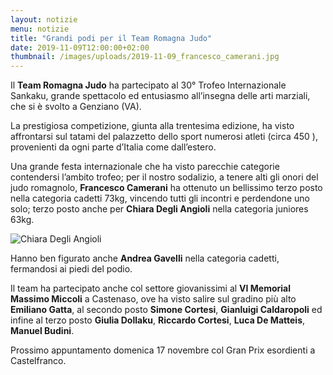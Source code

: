 ```yaml
---
layout: notizie
menu: notizie
title: "Grandi podi per il Team Romagna Judo"
date: 2019-11-09T12:00:00+02:00
thumbnail: /images/uploads/2019-11-09_francesco_camerani.jpg
---
```


Il **Team Romagna Judo** ha partecipato al 30° Trofeo Internazionale Sankaku, grande spettacolo ed entusiasmo all’insegna delle arti marziali, che si è svolto a Genziano (VA).

La prestigiosa competizione, giunta alla trentesima edizione, ha visto affrontarsi sul tatami del palazzetto dello sport numerosi atleti (circa 450 ), provenienti da ogni parte d’Italia come dall’estero.

Una grande festa internazionale che ha visto parecchie categorie contendersi l’ambito trofeo; per il nostro sodalizio, a tenere alti gli onori del judo romagnolo, **Francesco Camerani** ha ottenuto un bellissimo terzo posto nella categoria cadetti 73kg, vincendo tutti gli incontri e perdendone uno solo; terzo posto anche per **Chiara Degli Angioli** nella categoria juniores 63kg.

![Chiara Degli Angioli](/images/uploads/2019-11-09_chiara_degli_angioli.jpg)

Hanno ben figurato anche **Andrea Gavelli** nella categoria cadetti, fermandosi ai piedi del podio.

Il team ha partecipato anche col settore giovanissimi al **VI Memorial Massimo Miccoli** a Castenaso, ove ha visto salire sul gradino più alto **Emiliano Gatta**, al secondo posto **Simone Cortesi**, **Gianluigi Caldaropoli** ed infine al terzo posto **Giulia Dollaku**, **Riccardo Cortesi**, **Luca De Matteis**, **Manuel Budini**.

Prossimo appuntamento domenica 17 novembre col Gran Prix esordienti a Castelfranco.
